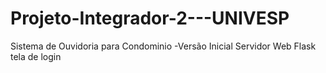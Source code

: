# Projeto-Integrador-2---UNIVESP
Sistema de Ouvidoria para Condominio
-Versão Inicial Servidor Web Flask tela de login
